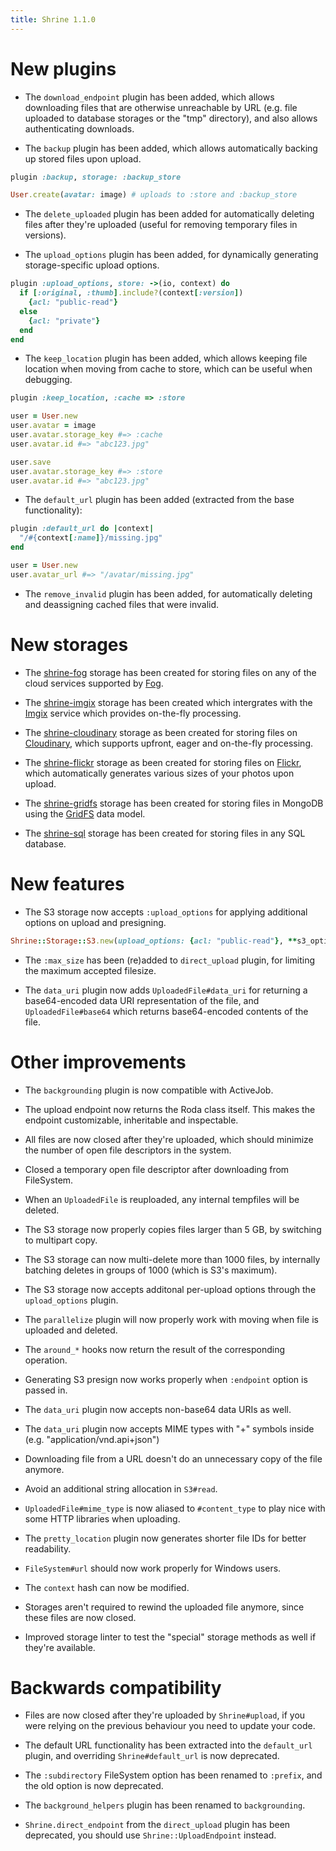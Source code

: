 ```yaml
---
title: Shrine 1.1.0
---
```


# New plugins

* The `download_endpoint` plugin has been added, which allows downloading files
  that are otherwise unreachable by URL (e.g. file uploaded to database
  storages or the "tmp" directory), and also allows authenticating downloads.

* The `backup` plugin has been added, which allows automatically backing up
  stored files upon upload.

```rb
plugin :backup, storage: :backup_store
```
```rb
User.create(avatar: image) # uploads to :store and :backup_store
```

* The `delete_uploaded` plugin has been added for automatically deleting files
  after they're uploaded (useful for removing temporary files in versions).

* The `upload_options` plugin has been added, for dynamically generating
  storage-specific upload options.

```rb
plugin :upload_options, store: ->(io, context) do
  if [:original, :thumb].include?(context[:version])
    {acl: "public-read"}
  else
    {acl: "private"}
  end
end
```

* The `keep_location` plugin has been added, which allows keeping file location
  when moving from cache to store, which can be useful when debugging.

```rb
plugin :keep_location, :cache => :store
```
```rb
user = User.new
user.avatar = image
user.avatar.storage_key #=> :cache
user.avatar.id #=> "abc123.jpg"

user.save
user.avatar.storage_key #=> :store
user.avatar.id #=> "abc123.jpg"
```

* The `default_url` plugin has been added (extracted from the base
  functionality):

```rb
plugin :default_url do |context|
  "/#{context[:name]}/missing.jpg"
end
```
```rb
user = User.new
user.avatar_url #=> "/avatar/missing.jpg"
```

* The `remove_invalid` plugin has been added, for automatically deleting and
  deassigning cached files that were invalid.

# New storages

* The [shrine-fog] storage has been created for storing files on any of the
  cloud services supported by [Fog].

* The [shrine-imgix] storage has been created which intergrates with the [Imgix]
  service which provides on-the-fly processing.

* The [shrine-cloudinary] storage as been created for storing files on
  [Cloudinary], which supports upfront, eager and on-the-fly processing.

* The [shrine-flickr] storage as been created for storing files on
  [Flickr], which automatically generates various sizes of your photos upon
  upload.

* The [shrine-gridfs] storage has been created for storing files in MongoDB
  using the [GridFS] data model.

* The [shrine-sql] storage has been created for storing files in any SQL
  database.

# New features

* The S3 storage now accepts `:upload_options` for applying additional options
  on upload and presigning.

```rb
Shrine::Storage::S3.new(upload_options: {acl: "public-read"}, **s3_options)
```

* The `:max_size` has been (re)added to `direct_upload` plugin, for limiting
  the maximum accepted filesize.

* The `data_uri` plugin now adds `UploadedFile#data_uri` for returning a
  base64-encoded data URI representation of the file, and `UploadedFile#base64`
  which returns base64-encoded contents of the file.

# Other improvements

* The `backgrounding` plugin is now compatible with ActiveJob.

* The upload endpoint now returns the Roda class itself. This makes the endpoint
  customizable, inheritable and inspectable.

* All files are now closed after they're uploaded, which should minimize the
  number of open file descriptors in the system.

* Closed a temporary open file descriptor after downloading from FileSystem.

* When an `UploadedFile` is reuploaded, any internal tempfiles will be deleted.

* The S3 storage now properly copies files larger than 5 GB, by switching to
  multipart copy.

* The S3 storage can now multi-delete more than 1000 files, by internally
  batching deletes in groups of 1000 (which is S3's maximum).

* The S3 storage now accepts additonal per-upload options through the
  `upload_options` plugin.

* The `parallelize` plugin will now properly work with moving when file is
  uploaded and deleted.

* The `around_*` hooks now return the result of the corresponding operation.

* Generating S3 presign now works properly when `:endpoint` option is passed in.

* The `data_uri` plugin now accepts non-base64 data URIs as well.

* The `data_uri` plugin now accepts MIME types with "+" symbols inside (e.g.
  "application/vnd.api+json")

* Downloading file from a URL doesn't do an unnecessary copy of the file anymore.

* Avoid an additional string allocation in `S3#read`.

* `UploadedFile#mime_type` is now aliased to `#content_type` to play nice with
  some HTTP libraries when uploading.

* The `pretty_location` plugin now generates shorter file IDs for better
  readability.

* `FileSystem#url` should now work properly for Windows users.

* The `context` hash can now be modified.

* Storages aren't required to rewind the uploaded file anymore, since these
  files are now closed.

* Improved storage linter to test the "special" storage methods as well if
  they're available.

# Backwards compatibility

* Files are now closed after they're uploaded by `Shrine#upload`, if you were
  relying on the previous behaviour you need to update your code.

* The default URL functionality has been extracted into the `default_url`
  plugin, and overriding `Shrine#default_url` is now deprecated.

* The `:subdirectory` FileSystem option has been renamed to `:prefix`, and the
  old option is now deprecated.

* The `background_helpers` plugin has been renamed to `backgrounding`.

* `Shrine.direct_endpoint` from the `direct_upload` plugin has been deprecated,
  you should use `Shrine::UploadEndpoint` instead.

[shrine-fog]: https://github.com/shrinerb/shrine-fog
[Fog]: https://github.com/fog/fog
[shrine-imgix]: https://github.com/shrinerb/shrine-imgix
[Imgix]: http://www.imgix.com
[shrine-cloudinary]: https://github.com/shrinerb/shrine-cloudinary
[Cloudinary]: http://cloudinary.com
[shrine-flickr]: https://github.com/shrinerb/shrine-flickr
[Flickr]: https://www.flickr.com
[shrine-gridfs]: https://github.com/shrinerb/shrine-gridfs
[GridFS]: https://docs.mongodb.org/v3.0/core/gridfs/
[shrine-sql]: https://github.com/shrinerb/shrine-sql

